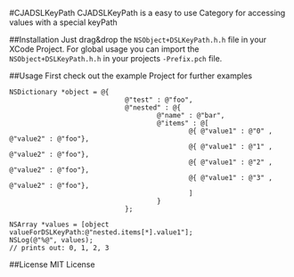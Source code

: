 #CJADSLKeyPath
CJADSLKeyPath is a easy to use Category for accessing values with a special keyPath 

##Installation
Just drag&drop the ```NSObject+DSLKeyPath.h.h``` file in your XCode Project. 
For global usage you can import the ```NSObject+DSLKeyPath.h.h``` in your projects ```-Prefix.pch``` file.

##Usage
First check out the example Project for further examples

``` objc
NSDictionary *object = @{
                             @"test" : @"foo",
                             @"nested" : @{
                                     @"name" : @"bar",
                                     @"items" : @[
                                             @{ @"value1" : @"0" , @"value2" : @"foo"},
                                             @{ @"value1" : @"1" , @"value2" : @"foo"},
                                             @{ @"value1" : @"2" , @"value2" : @"foo"},
                                             @{ @"value1" : @"3" , @"value2" : @"foo"},
                                             ]
                                     }
                             };
    
NSArray *values = [object valueForDSLKeyPath:@"nested.items[*].value1"];
NSLog(@"%@", values);
// prints out: 0, 1, 2, 3
```

##License
MIT License